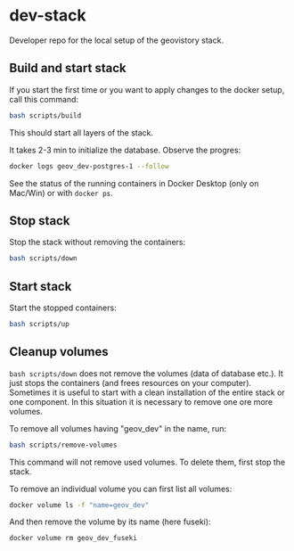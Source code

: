 # dev-stack
Developer repo for the local setup of the geovistory stack.


## Build and start stack
If you start the first time or you want to apply changes to the docker setup, call this command:

```bash
bash scripts/build
```

This should start all layers of the stack. 

It takes 2-3 min to initialize the database. Observe the progres: 

```bash
docker logs geov_dev-postgres-1 --follow
```
See the status of the running containers in Docker Desktop (only on Mac/Win) or with `docker ps`.

## Stop stack
Stop the stack without removing the containers:

```bash
bash scripts/down
```

## Start stack

Start the stopped containers:
```bash
bash scripts/up
```

## Cleanup volumes

`bash scripts/down` does not remove the volumes (data of database etc.).
It just stops the containers (and frees resources on your computer).
Sometimes it is useful to start with a clean installation of the entire stack or one component.
In this situation it is necessary to remove one ore more volumes.

To remove all volumes having "geov_dev" in the name, run:

```bash
bash scripts/remove-volumes
```

This command will not remove used volumes. To delete them, first stop the stack.

To remove an individual volume you can first list all volumes:

```bash
docker volume ls -f "name=geov_dev"
```

And then remove the volume by its name (here fuseki):

```bash
docker volume rm geov_dev_fuseki
```

